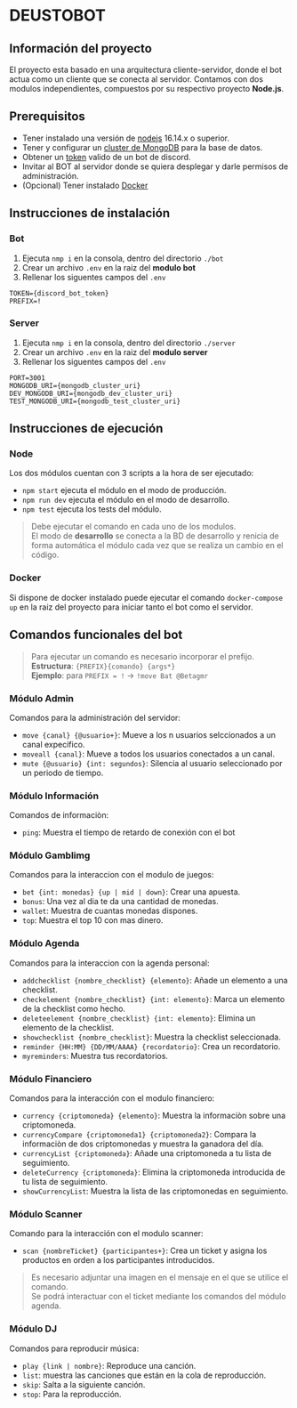 # DEUSTOBOT
## Información del proyecto
El proyecto esta basado en una arquitectura cliente-servidor, donde el bot actua como un cliente que se conecta al servidor. Contamos con dos modulos independientes, compuestos por su respectivo proyecto **Node.js**.
## Prerequisitos
* Tener instalado una versión de [nodejs](https://nodejs.org/) 16.14.x o superior.
* Tener y configurar un [cluster de MongoDB](https://www.mongodb.com/es/cloud/atlas/) para la base de datos.
* Obtener un [token](https://discord.com/developers/docs/intro) valido de un bot de discord.
* Invitar al BOT al servidor donde se quiera desplegar y darle permisos de administración.
* (Opcional) Tener instalado [Docker](https://www.docker.com/)
## Instrucciones de instalación
### Bot
1. Ejecuta `nmp i` en la consola, dentro del directorio `./bot`
2. Crear un archivo `.env` en la raiz del **modulo bot**
3. Rellenar los siguentes campos del `.env`
```
TOKEN={discord_bot_token}
PREFIX=!
```
### Server
1. Ejecuta `nmp i` en la consola, dentro del directorio `./server`
2. Crear un archivo `.env` en la raiz del **modulo server**
3. Rellenar los siguentes campos del `.env`
```
PORT=3001
MONGODB_URI={mongodb_cluster_uri}
DEV_MONGODB_URI={mongodb_dev_cluster_uri}
TEST_MONGODB_URI={mongodb_test_cluster_uri}
```
## Instrucciones de ejecución
### Node
Los dos módulos cuentan con 3 scripts a la hora de ser ejecutado:
* `npm start` ejecuta el módulo en el modo de producción.
* `npm run dev` ejecuta el módulo en el modo de desarrollo.
* `npm test` ejecuta los tests del módulo.
> Debe ejecutar el comando en cada uno de los modulos. \
> El modo de **desarrollo** se conecta a la BD de desarrollo y renicia de forma automática el módulo cada vez que se realiza un cambio en el código.
### Docker
Si dispone de docker instalado puede ejecutar el comando `docker-compose up` en la raiz del proyecto para iniciar tanto el bot como el servidor.
## Comandos funcionales del bot
> Para ejecutar un comando es necesario incorporar el prefijo.\
> **Estructura**: `{PREFIX}{comando} {args*}` \
> **Ejemplo**: para `PREFIX = !` -> `!move Bat @Betagmr`
### Módulo Admin
Comandos para la administración del servidor:
* `move {canal} {@usuario+}`: Mueve a los n usuarios selccionados a un canal expecifico.
* `moveall {canal}`: Mueve a todos los usuarios conectados a un canal.
* `mute {@usuario} {int: segundos}`: Silencia al usuario seleccionado por un periodo de tiempo.
### Módulo Información
Comandos de informaciòn:
* `ping`: Muestra el tiempo de retardo de conexión con el bot
### Módulo Gamblimg
Comandos para la interaccion con el modulo de juegos:
* `bet {int: monedas} {up | mid | down}`: Crear una apuesta.
* `bonus`: Una vez al dia te da una cantidad de monedas.
* `wallet`: Muestra de cuantas monedas dispones.
* `top`: Muestra el top 10 con mas dinero.
### Módulo Agenda
Comandos para la interaccion con la agenda personal:
* `addchecklist {nombre_checklist} {elemento}`: Añade un elemento a una checklist.
* `checkelement {nombre_checklist} {int: elemento}`: Marca un elemento de la checklist como hecho.
* `deleteelement {nombre_checklist} {int: elemento}`: Elimina un elemento de la checklist.
* `showchecklist {nombre_checklist}`: Muestra la checklist seleccionada.
* `reminder {HH:MM} {DD/MM/AAAA} {recordatorio}`: Crea un recordatorio.
* `myreminders`: Muestra tus recordatorios.
### Módulo Financiero
Comandos para la interacción con el modulo financiero:
* `currency {criptomoneda} {elemento}`: Muestra la informaciòn sobre una criptomoneda.
* `currencyCompare {criptomoneda1} {criptomoneda2}`: Compara la informaciòn de dos criptomonedas y muestra la ganadora del día.
* `currencyList {criptomoneda}`: Añade una criptomoneda a tu lista de seguimiento.
* `deleteCurrency {criptomoneda}`: Elimina la criptomoneda introducida de tu lista de seguimiento.
* `showCurrencyList`: Muestra la lista de las criptomonedas en seguimiento.

### Módulo Scanner
Comando para la interacción con el modulo scanner:
* `scan {nombreTicket} {participantes+}`: Crea un ticket y asigna los productos en orden a los participantes introducidos.

> Es necesario adjuntar una imagen en el mensaje en el que se utilice el comando. \
> Se podrá interactuar con el ticket mediante los comandos del módulo agenda.
### Módulo DJ
Comandos para reproducir música:
* `play {link | nombre}`: Reproduce una canción.
* `list`: muestra las canciones que están en la cola de reproducción.
* `skip`: Salta a la siguiente canción.
* `stop`: Para la reproducción.